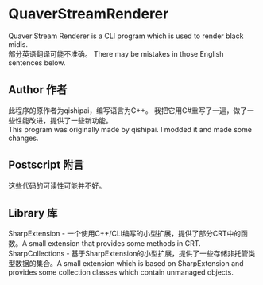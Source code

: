 # QuaverStreamRenderer
Quaver Stream Renderer is a CLI program which is used to render black midis.  
部分英语翻译可能不准确。 There may be mistakes in those English sentences below.  

## Author 作者
此程序的原作者为qishipai，编写语言为C++。 我把它用C#重写了一遍，做了一些性能改进，提供了一些新功能。  
This program was originally made by qishipai. I modded it and made some changes.  

## Postscript 附言
这些代码的可读性可能并不好。  

## Library 库
SharpExtension - 一个使用C++/CLI编写的小型扩展，提供了部分CRT中的函数。A small extension that provides some methods in CRT.  
SharpCollections - 基于SharpExtension的小型扩展，提供了一些存储非托管类型数据的集合。A small extension which is based on SharpExtension and provides some collection classes which contain unmanaged objects.  
